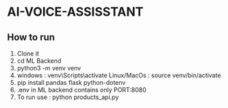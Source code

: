 # AI-VOICE-ASSISSTANT
## How to run

1. Clone it
2. cd ML Backend
3. python3 -m venv venv
4. windows : venv\Scripts\activate
   Linux/MacOs : source venv/bin/activate
5. pip install pandas flask python-dotenv
6. .env in ML backend contains only PORT:8080
7. To run use : python products_api.py
